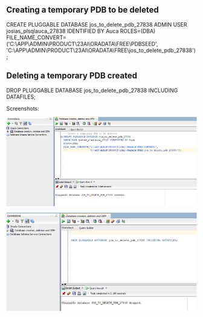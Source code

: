 ## Creating a temporary PDB to be deleted 

CREATE PLUGGABLE DATABASE jos_to_delete_pdb_27838
ADMIN USER josias_plsqlauca_27838 IDENTIFIED BY Auca
ROLES=(DBA)
FILE_NAME_CONVERT=('C:\APP\ADMIN\PRODUCT\23AI\ORADATA\FREE\PDBSEED\',
                   'C:\APP\ADMIN\PRODUCT\23AI\ORADATA\FREE\jos_to_delete_pdb_27838\');

## Deleting a temporary PDB created

DROP PLUGGABLE DATABASE jos_to_delete_pdb_27838 INCLUDING DATAFILES;

Screenshots:

![alt text](<PDB to be deleted.png>)

![alt text](<Deleted tempory PDB created.png>)
